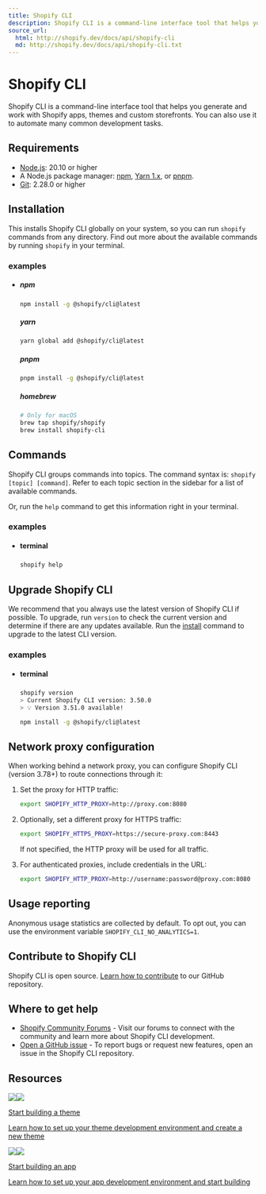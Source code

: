 ```yaml
---
title: Shopify CLI
description: Shopify CLI is a command-line interface tool that helps you generate and work with Shopify apps, themes and custom storefronts. You can also use it to automate many common development tasks.
source_url:
  html: http://shopify.dev/docs/api/shopify-cli
  md: http://shopify.dev/docs/api/shopify-cli.txt
---
```


# Shopify CLI

Shopify CLI is a command-line interface tool that helps you generate and work with Shopify apps, themes and custom storefronts. You can also use it to automate many common development tasks.

## Requirements

* [Node.js](https://nodejs.org/en/download/): 20.10 or higher
* A Node.js package manager: [npm](https://www.npmjs.com/get-npm), [Yarn 1.x](https://classic.yarnpkg.com/lang/en/docs/install), or [pnpm](https://pnpm.io/installation).
* [Git](https://git-scm.com/downloads): 2.28.0 or higher

## Installation

This installs Shopify CLI globally on your system, so you can run `shopify` commands from any directory. Find out more about the available commands by running `shopify` in your terminal.

### examples

* ####

  ##### npm

  ```bash
  npm install -g @shopify/cli@latest
  ```

  ##### yarn

  ```bash
  yarn global add @shopify/cli@latest
  ```

  ##### pnpm

  ```bash
  pnpm install -g @shopify/cli@latest
  ```

  ##### homebrew

  ```bash
  # Only for macOS
  brew tap shopify/shopify
  brew install shopify-cli
  ```

## Commands

Shopify CLI groups commands into topics. The command syntax is: `shopify [topic] [command]`. Refer to each topic section in the sidebar for a list of available commands.

Or, run the `help` command to get this information right in your terminal.

### examples

* #### terminal

  #####

  ```bash
  shopify help
  ```

## Upgrade Shopify CLI

We recommend that you always use the latest version of Shopify CLI if possible. To upgrade, run `version` to check the current version and determine if there are any updates available. Run the [install](#installation) command to upgrade to the latest CLI version.

### examples

* #### terminal

  #####

  ```bash
  shopify version
  > Current Shopify CLI version: 3.50.0
  > 💡 Version 3.51.0 available!

  npm install -g @shopify/cli@latest
  ```

## Network proxy configuration

When working behind a network proxy, you can configure Shopify CLI (version 3.78+) to route connections through it:

1. Set the proxy for HTTP traffic:

   ```bash
   export SHOPIFY_HTTP_PROXY=http://proxy.com:8080
   ```

2. Optionally, set a different proxy for HTTPS traffic:

   ```bash
   export SHOPIFY_HTTPS_PROXY=https://secure-proxy.com:8443
   ```

   If not specified, the HTTP proxy will be used for all traffic.

3. For authenticated proxies, include credentials in the URL:

   ```bash
   export SHOPIFY_HTTP_PROXY=http://username:password@proxy.com:8080
   ```

## Usage reporting

Anonymous usage statistics are collected by default. To opt out, you can use the environment variable `SHOPIFY_CLI_NO_ANALYTICS=1`.

## Contribute to Shopify CLI

Shopify CLI is open source. [Learn how to contribute](https://github.com/Shopify/cli/wiki/Contributors:-Introduction) to our GitHub repository.

## Where to get help

* [Shopify Community Forums](https://community.shopify.com/) - Visit our forums to connect with the community and learn more about Shopify CLI development.
* [Open a GitHub issue](https://github.com/shopify/cli/issues) - To report bugs or request new features, open an issue in the Shopify CLI repository.

## Resources

[![](https://shopify.dev/images/icons/32/pickaxe-1.png)![](https://shopify.dev/images/icons/32/pickaxe-1-dark.png)](https://shopify.dev/docs/themes/getting-started/create)

[Start building a theme](https://shopify.dev/docs/themes/getting-started/create)

[Learn how to set up your theme development environment and create a new theme](https://shopify.dev/docs/themes/getting-started/create)

[![](https://shopify.dev/images/icons/32/tutorial.png)![](https://shopify.dev/images/icons/32/tutorial-dark.png)](https://shopify.dev/docs/apps/getting-started/create)

[Start building an app](https://shopify.dev/docs/apps/getting-started/create)

[Learn how to set up your app development environment and start building](https://shopify.dev/docs/apps/getting-started/create)